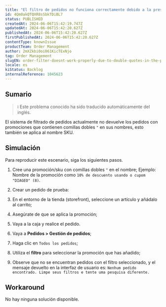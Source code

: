 ```yaml
---
title: "El filtro de pedidos no funciona correctamente debido a la presencia de comillas dobles (') en el nombre de la promoción o del SKU."
id: 4Qm0akQTQXR8sSbkTDiBL7
status: PUBLISHED
createdAt: 2024-06-06T15:42:19.747Z
updatedAt: 2024-06-06T15:42:20.627Z
publishedAt: 2024-06-06T15:42:20.627Z
firstPublishedAt: 2024-06-06T15:42:20.627Z
contentType: knownIssue
productTeam: Order Management
author: 2mXZkbi0oi061KicTExNjo
tag: Order Management
slugEN: order-filter-doesnt-work-properly-due-to-double-quotes-in-the-promotion-name-or-sku-name
locale: es
kiStatus: Backlog
internalReference: 1045623
---
```


## Sumario

>ℹ️ Este problema conocido ha sido traducido automáticamente del inglés.


El sistema de filtrado de pedidos actualmente no devuelve los pedidos con promociones que contienen comillas dobles `"` en sus nombres, esto también se aplica al nombre SKU.


##

## Simulación


Para reproducir este escenario, siga los siguientes pasos.

1. Cree una promoción/sku con comillas dobles `"` en el nombre;
Ejemplo: Nombre de la promoción como `10% de descuento usando o cupom "DIAGEO" (8)`.
2. Crear un pedido de prueba:

  1. En el entorno de la tienda (storefront), seleccione un artículo y añádalo al carrito;
  2. Asegúrate de que se aplica la promoción;
  3. Vaya a la caja y realice el pedido.
3. Vaya a **Pedidos > Gestión de pedidos**;
4. Haga clic en `Todos los pedidos`;
5. Utiliza el **filtro** para seleccionar la promoción que has añadido;
6. Observe que no se encuentran pedidos con el filtro seleccionado, y el mensaje devuelto en la interfaz de usuario es: `Nenhum pedido encontrado. Limpe seus filtros e tente uma pesquisa diferente.`



## Workaround


No hay ninguna solución disponible.





